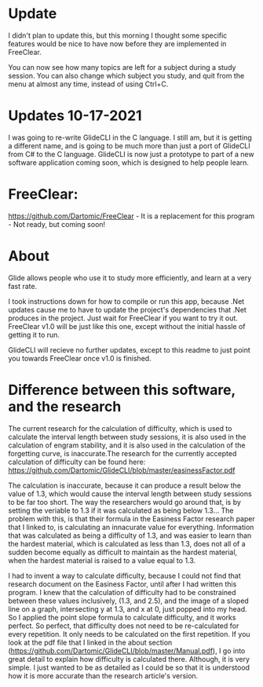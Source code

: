 # Update
I didn't plan to update this, but this morning I thought some specific features would be nice to have now before they are implemented in FreeClear.

You can now see how many topics are left for a subject during a study session.
You can also change which subject you study, and quit from the menu at almost any time, instead of using Ctrl+C.

# Updates 10-17-2021
I was going to re-write GlideCLI in the C language. I still am, but it is getting a different name, and is going to be much more than just a port of GlideCLI from C# to the C language. GlideCLI is now just a prototype to part of a new software application coming soon, which is designed to help people learn.

# FreeClear:
 https://github.com/Dartomic/FreeClear - It is a replacement for this program - Not ready, but coming soon!







# About
Glide allows people who use it to study more efficiently, and learn at a very fast rate. 

I took instructions down for how to compile or run this app, because .Net updates cause me to have to update the project's dependencies that .Net produces in the project. Just wait for FreeClear if you want to try it out. FreeClear v1.0 will be just like this one, except without the initial hassle of getting it to run.

GlideCLI will recieve no further updates, except to this readme to just point you towards FreeClear once v1.0 is finished.






# Difference between this software, and the research
The current research for the calculation of difficulty, which is used to calculate the interval length between study sessions, it is also used in the calculation of engram stability, and it is also used in the calculation of the forgetting curve, is inaccurate.The research for the currently accepted calculation of difficulty can be found here: https://github.com/Dartomic/GlideCLI/blob/master/easinessFactor.pdf

The calculation is inaccurate, because it can produce a result below the value of 1.3, which would cause the interval length between study sessions to be far too short. The way the researchers would go around that, is by setting the veriable to 1.3 if it was calculated as being below 1.3... The problem with this, is that their formula in the Easiness Factor research paper that I linked to, is calculating an innacurate value for everything. Information that was calculated as being a difficulty of 1.3, and was easier to learn than the hardest material, which is calculated as less than 1.3, does not all of a sudden become equally as difficult to maintain as the hardest material, when the hardest material is raised to a value equal to 1.3. 

I had to invent a way to calculate difficulty, because I could not find that research document on the Easiness Factor, until after I had written this program. I knew that the calculation of difficulty had to be constrained between these values inclusively, (1.3, and 2.5), and the image of a sloped line on a graph, intersecting y at 1.3, and x at 0, just popped into my head. So I applied the point slope formula to calculate difficulty, and it works perfect. So perfect, that difficulty does not need to be re-calculated for every repetition. It only needs to be calculated on the first repetition. If you look at the pdf file that I linked in the about section (https://github.com/Dartomic/GlideCLI/blob/master/Manual.pdf), I go into great detail to explain how difficulty is calculated there. Although, it is very simple. I just wanted to be as detailed as I could be so that it is understood how it is more accurate than the research article's version.
